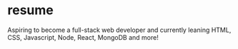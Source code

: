 # resume

Aspiring to become a full-stack web developer and currently leaning HTML, CSS, Javascript, Node, React, MongoDB and more!
